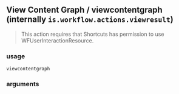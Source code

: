 
## View Content Graph / viewcontentgraph (internally `is.workflow.actions.viewresult`)


> This action requires that Shortcuts has permission to use WFUserInteractionResource.

### usage
`viewcontentgraph `

### arguments

